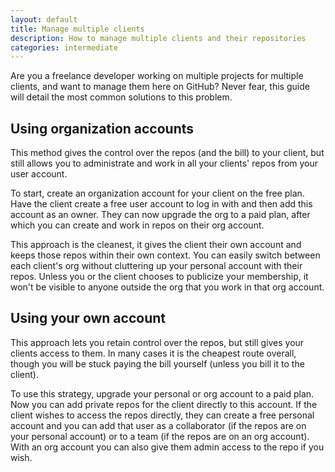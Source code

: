 ```yaml
---
layout: default
title: Manage multiple clients
description: How to manage multiple clients and their repositories
categories: intermediate
---
```


<p class="intro">Are you a freelance developer working on multiple projects for multiple clients, and want to manage them here on GitHub?  Never fear, this guide will detail the most common solutions to this problem.</p>

Using organization accounts
---------------------------

This method gives the control over the repos (and the bill) to your client, but still allows you to administrate and work in all your clients' repos from your user account.

To start, create an organization account for your client on the free plan.  Have the client create a free user account to log in with and then add this account as an owner.  They can now upgrade the org to a paid plan, after which you can create and work in repos on their org account.

This approach is the cleanest, it gives the client their own account and keeps those repos within their own context.  You can easily switch between each client's org without cluttering up your personal account with their repos.  Unless you or the client chooses to publicize your membership, it won't be visible to anyone outside the org that you work in that org account.

Using your own account
----------------------

This approach lets you retain control over the repos, but still gives your clients access to them.  In many cases it is the cheapest route overall, though you will be stuck paying the bill yourself (unless you bill it to the client).

To use this strategy, upgrade your personal or org account to a paid plan.  Now you can add private repos for the client directly to this account.  If the client wishes to access the repos directly, they can create a free personal account and you can add that user as a collaborator (if the repos are on your personal account) or to a team (if the repos are on an org account).  With an org account you can also give them admin access to the repo if you wish.
